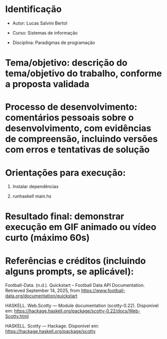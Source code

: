 
# Identificação

* Autor: Lucas Salvini Bertol

* Curso: Sistemas de informação 

* Disciplina: Paradigmas de programação

# Tema/objetivo: descrição do tema/objetivo do trabalho, conforme a proposta validada

# Processo de desenvolvimento: comentários pessoais sobre o desenvolvimento, com evidências de compreensão, incluindo versões com erros e tentativas de solução

# Orientações para execução: 
    
1. Instalar dependências

2. runhaskell main.hs

# Resultado final: demonstrar execução em GIF animado ou vídeo curto (máximo 60s)

# Referências e créditos (incluindo alguns prompts, se aplicável): 
    
Football-Data. (n.d.). Quickstart – Football Data API Documentation. Retrieved September 14, 2025, from https://www.football-data.org/documentation/quickstart

HASKELL. Web.Scotty — Module documentation (scotty-0.22). Disponível em: https://hackage.haskell.org/package/scotty-0.22/docs/Web-Scotty.html

HASKELL. Scotty — Hackage. Disponível em: https://hackage.haskell.org/package/scotty

